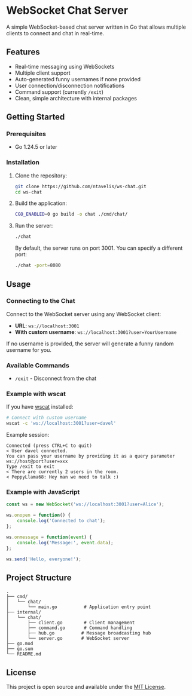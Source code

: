 # WebSocket Chat Server

A simple WebSocket-based chat server written in Go that allows multiple clients to connect and chat in real-time.

## Features

- Real-time messaging using WebSockets
- Multiple client support
- Auto-generated funny usernames if none provided
- User connection/disconnection notifications
- Command support (currently `/exit`)
- Clean, simple architecture with internal packages

## Getting Started

### Prerequisites

- Go 1.24.5 or later

### Installation

1. Clone the repository:
   ```bash
   git clone https://github.com/ntavelis/ws-chat.git
   cd ws-chat
   ```

2. Build the application:
   ```bash
   CGO_ENABLED=0 go build -o chat ./cmd/chat/
   ```

3. Run the server:
   ```bash
   ./chat
   ```

   By default, the server runs on port 3001. You can specify a different port:
   ```bash
   ./chat -port=8080
   ```

## Usage

### Connecting to the Chat

Connect to the WebSocket server using any WebSocket client:

- **URL**: `ws://localhost:3001`
- **With custom username**: `ws://localhost:3001?user=YourUsername`

If no username is provided, the server will generate a funny random username for you.

### Available Commands

- `/exit` - Disconnect from the chat

### Example with wscat

If you have [wscat](https://github.com/websockets/wscat) installed:

```bash
# Connect with custom username
wscat -c 'ws://localhost:3001?user=davel'
```

Example session:
```
Connected (press CTRL+C to quit)
< User davel connected.
You can pass your username by providing it as a query parameter ws://host@port?user=xxx
Type /exit to exit
< There are currently 2 users in the room.
< PeppyLlama68: Hey man we need to talk :)
```

### Example with JavaScript

```javascript
const ws = new WebSocket('ws://localhost:3001?user=Alice');

ws.onopen = function() {
    console.log('Connected to chat');
};

ws.onmessage = function(event) {
    console.log('Message:', event.data);
};

ws.send('Hello, everyone!');
```

## Project Structure

```
.
├── cmd/
│   └── chat/
│       └── main.go          # Application entry point
├── internal/
│   └── chat/
│       ├── client.go        # Client management
│       ├── command.go       # Command handling
│       ├── hub.go          # Message broadcasting hub
│       └── server.go       # WebSocket server
├── go.mod
├── go.sum
└── README.md
```

## License

This project is open source and available under the [MIT License](LICENSE).